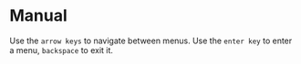 # Manual

Use the `arrow keys` to navigate between menus.
Use the `enter key` to enter a menu, `backspace` to exit it.